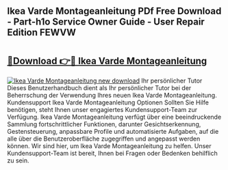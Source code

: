 ## Ikea Varde Montageanleitung PDf Free Download - Part-h1o Service Owner Guide - User Repair Edition FEWVW

# <h2><a href="http://df8jhuw.blite.top/?on=Ikea+Varde+Montageanleitung">🔗Download 👉🔴 Ikea Varde Montageanleitung</a></h2>

[![Ikea Varde Montageanleitung new download](https://i.imgur.com/lujVjoI.png)](http://df8jhuw.blite.top/?on=Ikea+Varde+Montageanleitung)
Ihr persönlicher Tutor Dieses Benutzerhandbuch dient als Ihr persönlicher Tutor bei der Beherrschung der Verwendung Ihres neuen Ikea Varde Montageanleitung. Kundensupport Ikea Varde Montageanleitung Optionen Sollten Sie Hilfe benötigen, steht Ihnen unser engagiertes Kundensupport-Team zur Verfügung. Ikea Varde Montageanleitung verfügt über eine beeindruckende Sammlung fortschrittlicher Funktionen, darunter Gesichtserkennung, Gestensteuerung, anpassbare Profile und automatisierte Aufgaben, auf die alle über die Benutzeroberfläche zugegriffen und angepasst werden können. Wir sind hier, um Ikea Varde Montageanleitung zu helfen. Unser Kundensupport-Team ist bereit, Ihnen bei Fragen oder Bedenken behilflich zu sein.
